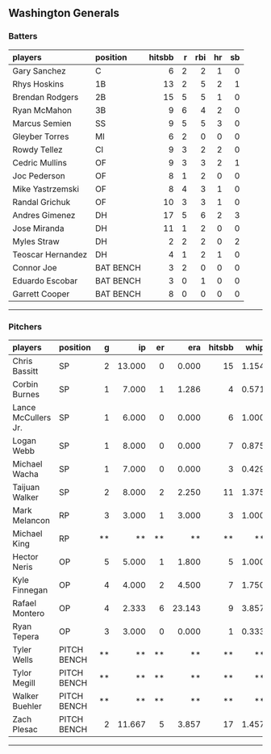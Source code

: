 ## Washington Generals

### Batters

 
|players           |position  | hitsbb|  r| rbi| hr| sb| 
|:-----------------|:---------|------:|--:|---:|--:|--:| 
|Gary Sanchez      |C         |      6|  2|   2|  1|  0| 
|Rhys Hoskins      |1B        |     13|  2|   5|  2|  1| 
|Brendan Rodgers   |2B        |     15|  5|   5|  1|  0| 
|Ryan McMahon      |3B        |      9|  6|   4|  2|  0| 
|Marcus Semien     |SS        |      9|  5|   5|  3|  0| 
|Gleyber Torres    |MI        |      6|  2|   0|  0|  0| 
|Rowdy Tellez      |CI        |      9|  3|   2|  2|  0| 
|Cedric Mullins    |OF        |      9|  3|   3|  2|  1| 
|Joc Pederson      |OF        |      8|  1|   2|  0|  0| 
|Mike Yastrzemski  |OF        |      8|  4|   3|  1|  0| 
|Randal Grichuk    |OF        |     10|  3|   3|  1|  0| 
|Andres Gimenez    |DH        |     17|  5|   6|  2|  3| 
|Jose Miranda      |DH        |     11|  1|   2|  0|  0| 
|Myles Straw       |DH        |      2|  2|   2|  0|  2| 
|Teoscar Hernandez |DH        |      4|  1|   2|  1|  0| 
|Connor Joe        |BAT BENCH |      3|  2|   0|  0|  0| 
|Eduardo Escobar   |BAT BENCH |      3|  0|   1|  0|  0| 
|Garrett Cooper    |BAT BENCH |      8|  0|   0|  0|  0| 


* * *

### Pitchers

 
|players             |position    |  g|     ip| er|    era| hitsbb|  whip| so|  w| sv| 
|:-------------------|:-----------|--:|------:|--:|------:|------:|-----:|--:|--:|--:| 
|Chris Bassitt       |SP          |  2| 13.000|  0|  0.000|     15| 1.154| 13|  2|  0| 
|Corbin Burnes       |SP          |  1|  7.000|  1|  1.286|      4| 0.571|  6|  0|  0| 
|Lance McCullers Jr. |SP          |  1|  6.000|  0|  0.000|      6| 1.000|  5|  1|  0| 
|Logan Webb          |SP          |  1|  8.000|  0|  0.000|      7| 0.875|  9|  1|  0| 
|Michael Wacha       |SP          |  1|  7.000|  0|  0.000|      3| 0.429|  9|  1|  0| 
|Taijuan Walker      |SP          |  2|  8.000|  2|  2.250|     11| 1.375|  5|  1|  0| 
|Mark Melancon       |RP          |  3|  3.000|  1|  3.000|      3| 1.000|  2|  0|  1| 
|Michael King        |RP          | **|     **| **|     **|     **|    **| **| **| **| 
|Hector Neris        |OP          |  5|  5.000|  1|  1.800|      5| 1.000|  6|  0|  1| 
|Kyle Finnegan       |OP          |  4|  4.000|  2|  4.500|      7| 1.750|  3|  2|  1| 
|Rafael Montero      |OP          |  4|  2.333|  6| 23.143|      9| 3.857|  2|  0|  0| 
|Ryan Tepera         |OP          |  3|  3.000|  0|  0.000|      1| 0.333|  1|  1|  1| 
|Tyler Wells         |PITCH BENCH | **|     **| **|     **|     **|    **| **| **| **| 
|Tylor Megill        |PITCH BENCH | **|     **| **|     **|     **|    **| **| **| **| 
|Walker Buehler      |PITCH BENCH | **|     **| **|     **|     **|    **| **| **| **| 
|Zach Plesac         |PITCH BENCH |  2| 11.667|  5|  3.857|     17| 1.457| 10|  0|  0| 


* * *


